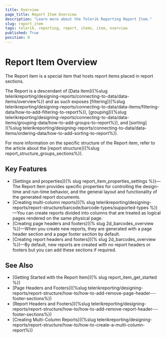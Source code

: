 ```yaml
---
title: Overview
page_title: Report Item Overview 
description: "Learn more about the Telerik Reporting Report Item."
slug: report_item
tags: telerik, reporting, report, items, item, overview
published: True
position: 0
---
```


# Report Item Overview

The Report item is a special item that hosts report items placed in report sections. 

The Report is a descendant of [Data Item]({%slug telerikreporting/designing-reports/connecting-to-data/data-items/overview%}) and as such exposes [filtering]({%slug telerikreporting/designing-reports/connecting-to-data/data-items/filtering-data/how-to-add-filtering-to-report%}), [grouping]({%slug telerikreporting/designing-reports/connecting-to-data/data-items/grouping-data/how-to-add-groups-to-report%}), and [sorting]({%slug telerikreporting/designing-reports/connecting-to-data/data-items/ordering-data/how-to-add-sorting-to-report%}).

For more information on the specific structure of the Report item, refer to the article about the [report structure]({%slug report_structure_groups_sections%}). 

## Key Features 

* [Settings and properties]({% slug report_item_properties_settings %})—The Report item provides specific properties for controlling the design-time and run-time behavior, and the general layout and functionality of the generated report documents.
* [Creating multi-column reports]({% slug telerikreporting/designing-reports/report-structure/barcode/barcode-types/supported-types %})—You can create reports divided into columns that are treated as logical pages rendered on the same physical page.
* [Creating page headers and footers]({% slug 2d_barcodes_overview %})—When you create new reports, they are generated with a page header section and a page footer section by default.
* [Creating report headers and footers]({% slug 2d_barcodes_overview %})—By default, new reports are created with no report headers or footers but you can add these sections if required.


## See Also

* [Getting Started with the Report Item]({% slug report_item_get_started %})  
* [Page Headers and Footers]({%slug telerikreporting/designing-reports/report-structure/how-to/how-to-add-remove-page-header---footer-sections%})
* [Report Headers and Footers]({%slug telerikreporting/designing-reports/report-structure/how-to/how-to-add-remove-report-header---footer-sections%})
* [Creating Multi-Column Reports]({%slug telerikreporting/designing-reports/report-structure/how-to/how-to-create-a-multi-column-report%})

